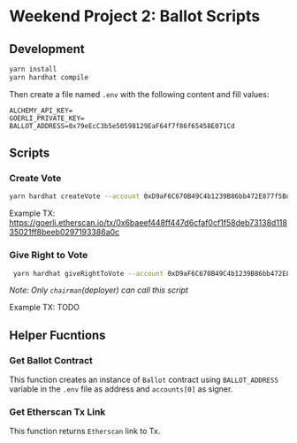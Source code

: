 # Weekend Project 2: Ballot Scripts

## Development

```bash
yarn install
yarn hardhat compile
```

Then create a file named `.env` with the following content and fill values:

```env
ALCHEMY_API_KEY=
GOERLI_PRIVATE_KEY=
BALLOT_ADDRESS=0x79eEcC3b5e50598129EaF64f7f86f65458E071Cd
```

## Scripts

### Create Vote

```bash
yarn hardhat createVote --account 0xD9aF6C670B49C4b1239B86bb472E877f5BdF13Bf
```

Example TX: https://goerli.etherscan.io/tx/0x6baeef448ff447d6cfaf0cf1f58deb73138d11835021ff8beeb0297193386a0c

### Give Right to Vote

```bash
 yarn hardhat giveRightToVote --account 0xD9aF6C670B49C4b1239B86bb472E877f5BdF13Bf
```

_Note: Only `chairman`(deployer) can call this script_

Example TX: TODO

## Helper Fucntions

### Get Ballot Contract

This function creates an instance of `Ballot` contract using `BALLOT_ADDRESS` variable in the `.env` file as address and `accounts[0]` as signer.

### Get Etherscan Tx Link

This function returns `Etherscan` link to Tx.

